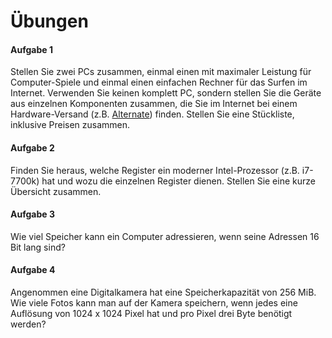 # Übungen

#### Aufgabe 1
Stellen Sie zwei PCs zusammen, einmal einen mit maximaler Leistung für Computer-Spiele und einmal einen einfachen Rechner für das Surfen im Internet. Verwenden Sie keinen komplett PC, sondern stellen Sie die Geräte aus einzelnen Komponenten zusammen, die Sie im Internet bei einem Hardware-Versand (z.B. [Alternate](https://www.alternate.de)) finden. Stellen Sie eine Stückliste, inklusive Preisen zusammen.


#### Aufgabe 2
Finden Sie heraus, welche Register ein moderner Intel-Prozessor (z.B. i7-7700k) hat und wozu die einzelnen Register dienen. Stellen Sie eine kurze Übersicht zusammen.


#### Aufgabe 3
Wie viel Speicher kann ein Computer adressieren, wenn seine Adressen 16 Bit lang sind?


#### Aufgabe 4
Angenommen eine Digitalkamera hat eine Speicherkapazität von 256 MiB. Wie viele Fotos kann man auf der Kamera speichern, wenn jedes eine Auflösung von 1024 x 1024 Pixel hat und pro Pixel drei Byte benötigt werden?
